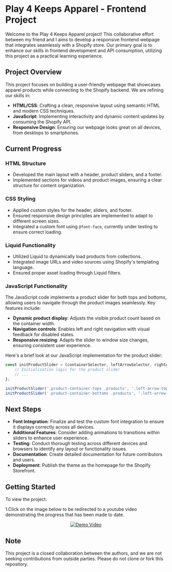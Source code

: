 # Play 4 Keeps Apparel - Frontend Project

Welcome to the Play 4 Keeps Apparel project! This collaborative effort between my friend and I aims to develop a responsive frontend webpage that integrates seamlessly with a Shopify store. Our primary goal is to enhance our skills in frontend development and API consumption, utilizing this project as a practical learning experience.

## Project Overview

This project focuses on building a user-friendly webpage that showcases apparel products while connecting to the Shopify backend. We are refining our skills in:

- **HTML/CSS**: Crafting a clean, responsive layout using semantic HTML and modern CSS techniques.
- **JavaScript**: Implementing interactivity and dynamic content updates by consuming the Shopify API.
- **Responsive Design**: Ensuring our webpage looks great on all devices, from desktops to smartphones.

## Current Progress

### HTML Structure
- Developed the main layout with a header, product sliders, and a footer.
- Implemented sections for videos and product images, ensuring a clear structure for content organization.

### CSS Styling
- Applied custom styles for the header, sliders, and footer.
- Ensured responsive design principles are implemented to adapt to different screen sizes.
- Integrated a custom font using `@font-face`, currently under testing to ensure correct loading.

### Liquid Functionality
- Utilized Liquid to dynamically load products from collections.
- Integrated image URLs and video sources using Shopify's templating language.
- Ensured proper asset loading through Liquid filters.

### JavaScript Functionality

The JavaScript code implements a product slider for both tops and bottoms, allowing users to navigate through the product images seamlessly. Key features include:

- **Dynamic product display**: Adjusts the visible product count based on the container width.
- **Navigation controls**: Enables left and right navigation with visual feedback for disabled states.
- **Responsive resizing**: Adapts the slider to window size changes, ensuring consistent user experience.

Here's a brief look at our JavaScript implementation for the product slider:

```javascript
const initProductSlider = (containerSelector, leftArrowSelector, rightArrowSelector) => {
    // Initialization logic for the product slider
    // ...
};

initProductSlider('.product-container-tops .products', '.left-arrow-tops', '.right-arrow-tops');
initProductSlider('.product-container-bottoms .products', '.left-arrow-bottoms', '.right-arrow-bottoms');
````
## Next Steps
- **Font Integration**: Finalize and test the custom font integration to ensure it displays correctly across all devices.
- **Additional Features**: Consider adding animations to transitions within sliders to enhance user experience.
- **Testing**: Conduct thorough testing across different devices and browsers to identify any layout or functionality issues.
- **Documentation**: Create detailed documentation for future contributors and users.
- **Deployment**: Publish the theme as the homepage for the Shopify Storefront.

## Getting Started

To view the project:

1.Click on the image below to be redirected to a youtube video demonstrating the progress that has been made to date.

<div align="center">

[![Demo Video](https://img.youtube.com/vi/jj6SBzvcUE4/0.jpg)](https://www.youtube.com/watch?v=jj6SBzvcUE4)

</div>


## Note

This project is a closed collaboration between the authors, and we are not seeking contributions from outside parties. Please do not clone or fork this repository.

